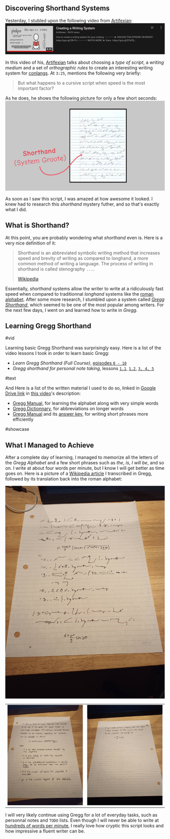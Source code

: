 ## Discovering Shorthand Systems

Yesterday, I stubled upon the following video from [Artifexian](https://www.youtube.com/channel/UCeh-pJYRZTBJDXMNZeWSUVA):
![](./vid-screenshot.png)

In this video of his, [Artifexian](https://www.youtube.com/channel/UCeh-pJYRZTBJDXMNZeWSUVA) talks about choosing a _type of script_, a _writing medium_ and a set of _orthographic rules_ to create an interesting writing system for [conlangs](https://en.wikipedia.org/wiki/Constructed_language). At `3:25`, mentions the following very briefly:

> But what happens to a cursive script when speed is the most important factor?

As he does, he shows the following picture for only a few short seconds:
![](./shorthand-vid-screenshot.png)

As soon as I saw this script, I was amazed at how awesome it looked. I knew had to research this _shorthand_ mystery futher, and so that's exactly what I did.

## What is Shorthand?

At this point, you are probably wondering what _shorthand_ even is. Here is a very nice definition of it:

> Shorthand is an abbreviated symbolic writing method that increases speed and brevity of writing as compared to longhand, a more common method of writing a language. The process of writing in shorthand is called stenography `...`.
>
> [Wikipedia](https://en.wikipedia.org/wiki/Shorthand)

Essentially, _shorthand_ systems allow the writer to write at a ridiculously fast speed when compared to traditionnal _longhand_ systems like the [roman alphabet](https://en.wikipedia.org/wiki/Latin_alphabet). After some more research, I stumbled upon a system called _[Gregg Shorthand](https://www.theatlantic.com/technology/archive/2014/06/yeah-i-still-use-shorthand-and-a-smartpen/373281/)_, which seemed to be one of the most popular among writers. For the next few days, I went on and learned how to write in _Gregg_.

## Learning Gregg Shorthand

#vid

Learning basic Gregg Shorthand was surprisingly easy. Here is a list of the video lessons I took in order to learn basic Gregg:

- _Learn Gregg Shorthand (Full Course)_, [episodes `0 - 10`](https://www.youtube.com/playlist?list=PL8ZpRe8iZdaGlvTJVM3unnYmPhGWXkpwL)
- _Gregg shorthand for personal note taking_, lessons [`1.1`](https://www.youtube.com/watch?v=zqACi8UZllI), [`1.2`](https://www.youtube.com/watch?v=I8uvgqDZkP4), [`3, 4, 5`](https://www.youtube.com/watch?v=I8uvgqDZkP4)

#text

And Here is a list of the written material I used to do so, linked in [Google Drive link](https://drive.google.com/drive/u/0/folders/0B7wM_t2b-48gSHJrLW55bGFmODA) in [this video](https://www.youtube.com/watch?v=zqACi8UZllI)'s description:

- [Gregg Manual](https://drive.google.com/file/d/0B7wM_t2b-48gRnZUcDY0WjhBR1k/view?usp=sharing), for learning the alphabet along with very simple words
- [Gregg Dictionnary](https://drive.google.com/file/d/0B7wM_t2b-48gQXJPXzVLcUlOWXc/view?usp=sharing), for abbreviations on longer words
- [Gregg Manual](https://drive.google.com/file/d/0B7wM_t2b-48ga3lBS2FUXzJabWM/view?usp=sharing) and its [answer key](https://drive.google.com/file/d/0B7wM_t2b-48gNFBMNThlekVUSUE/view?usp=sharing), for writing short phrases more efficiently

#showcase

## What I Managed to Achieve

After a complete day of learning, I managed to memorize all the letters of the _Gregg Alphabet_ and a few short phrases such as _the_, _is_, _I will be_, and so on. I write at about four words per minute, but I know I will get better as time goes on. Here is a picture of a [Wikipedia article](https://en.wikipedia.org/wiki/Range_of_a_projectile) I transcribed in Gregg, followed by its translation back into the roman alphabet:

![](./IMG_20210504_111447_0.jpg)

|                                                                                |                                  |
| ------------------------------------------------------------------------------ | -------------------------------- |
| ![](./original_3affa61e-261f-4062-9dbe-775f7e7e2a0f_IMG_20210504_111500_1.jpg) | ![](./IMG_20210504_111505_7.jpg) |

I will very likely continue using Gregg for a lot of everyday tasks, such as personnal notes and `TODO` lists. Even though I will never be able to write at [hundreds of words per minute](https://www.youtube.com/watch?v=spTN48-YCTk), I really love how cryptic this script looks and how impressive a fluent writer can be.
